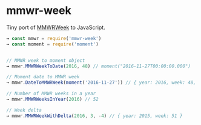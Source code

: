 # mmwr-week

Tiny port of [MMWRWeek](https://github.com/jarad/MMWRweek) to JavaScript.

```js
→ const mmwr = require('mmwr-week')
→ const moment = require('moment')


// MMWR week to moment object
→ mmwr.MMWRWeekToDate(2016, 48) // moment("2016-11-27T00:00:00.000") 

// Moment date to MMWR week
→ mmwr.DateToMMWRWeek(moment('2016-11-27')) // { year: 2016, week: 48, day: 0 }

// Number of MMWR weeks in a year
→ mmwr.MMWRWeeksInYear(2016) // 52

// Week delta
→ mmwr.MMWRWeekWithDelta(2016, 3, -4) // { year: 2015, week: 51 }
```
